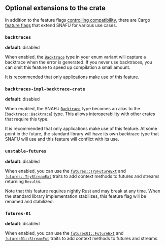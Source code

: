 ## Optional extensions to the crate

In addition to the feature flags [controlling compatibility],
there are Cargo [feature flags] that extend SNAFU for various use
cases.

[controlling compatibility]: super::guide::compatibility
[feature flags]: https://doc.rust-lang.org/stable/cargo/reference/specifying-dependencies.html#choosing-features

### `backtraces`

**default**: disabled

When enabled, the [`Backtrace`] type in your enum variant will capture
a backtrace when the error is generated. If you never use backtraces,
you can omit this feature to speed up compilation a small amount.

It is recommended that only applications make use of this feature.

[`Backtrace`]: crate::Backtrace

### `backtraces-impl-backtrace-crate`

**default**: disabled

When enabled, the SNAFU [`Backtrace`] type becomes an alias to the
[`backtrace::Backtrace`] type. This allows interoperability with other
crates that require this type.

It is recommended that only applications make use of this feature. At
some point in the future, the standard library will have its own
backtrace type that SNAFU will use and this feature will conflict with
its use.

### `unstable-futures`

**default**: disabled

When enabled, you can use the [`futures::TryFutureExt`] and
[`futures::TryStreamExt`] traits to add context methods to futures
and streams returning `Result`s.

Note that this feature requires nightly Rust and may break at any
time. When the standard library implementation stabilizes, this
feature flag will be renamed and stabilized.

[`futures::TryFutureExt`]: crate::futures::TryFutureExt
[`futures::TryStreamExt`]: crate::futures::TryStreamExt

### `futures-01`

**default**: disabled

When enabled, you can use the [`futures01::FutureExt`] and
[`futures01::StreamExt`] traits to add context methods to futures
and streams.

[`futures01::FutureExt`]: crate::futures01::FutureExt
[`futures01::StreamExt`]: crate::futures01::StreamExt
